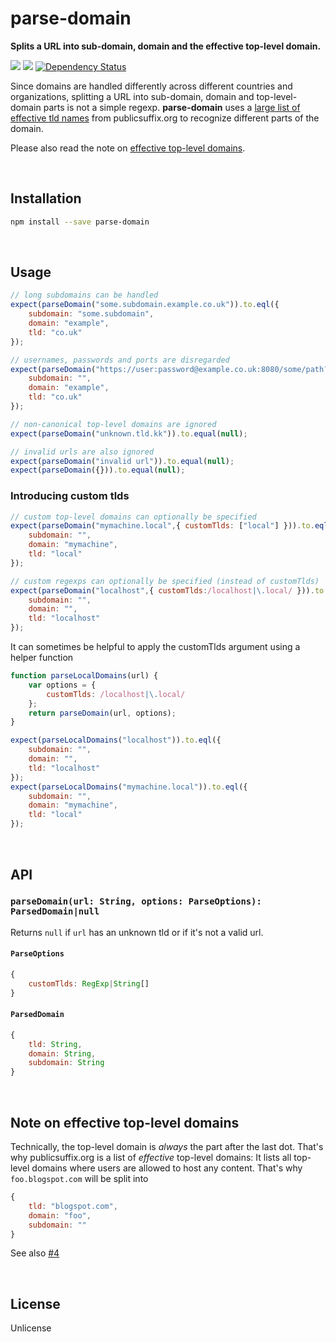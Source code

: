 parse-domain
============
**Splits a URL into sub-domain, domain and the effective top-level domain.**

[![](https://img.shields.io/npm/v/parse-domain.svg)](https://www.npmjs.com/package/parse-domain)
[![](https://img.shields.io/npm/dm/parse-domain.svg)](https://www.npmjs.com/package/parse-domain)
[![Dependency Status](https://david-dm.org/peerigon/parse-domain.svg)](https://david-dm.org/peerigon/parse-domain)

Since domains are handled differently across different countries and organizations, splitting a URL into sub-domain, domain and top-level-domain parts is not a simple regexp. **parse-domain** uses a [large list of effective tld names](http://publicsuffix.org/list/effective_tld_names.dat) from publicsuffix.org to recognize different parts of the domain.

Please also read the note on [effective top-level domains](#note-on-effective-top-level-domains).

<br />

Installation
------------------------------------------------------------------------

```sh
npm install --save parse-domain
```

<br />

Usage
------------------------------------------------------------------------

```javascript
// long subdomains can be handled
expect(parseDomain("some.subdomain.example.co.uk")).to.eql({
    subdomain: "some.subdomain",
    domain: "example",
    tld: "co.uk"
});

// usernames, passwords and ports are disregarded
expect(parseDomain("https://user:password@example.co.uk:8080/some/path?and&query#hash")).to.eql({
    subdomain: "",
    domain: "example",
    tld: "co.uk"
});

// non-canonical top-level domains are ignored
expect(parseDomain("unknown.tld.kk")).to.equal(null);

// invalid urls are also ignored
expect(parseDomain("invalid url")).to.equal(null);
expect(parseDomain({})).to.equal(null);
```

### Introducing custom tlds

```javascript
// custom top-level domains can optionally be specified
expect(parseDomain("mymachine.local",{ customTlds: ["local"] })).to.eql({
    subdomain: "",
    domain: "mymachine",
    tld: "local"
});

// custom regexps can optionally be specified (instead of customTlds)
expect(parseDomain("localhost",{ customTlds:/localhost|\.local/ })).to.eql({
    subdomain: "",
    domain: "",
    tld: "localhost"
});
```

It can sometimes be helpful to apply the customTlds argument using a helper function

```javascript
function parseLocalDomains(url) {
    var options = {
        customTlds: /localhost|\.local/
    };
    return parseDomain(url, options);
}

expect(parseLocalDomains("localhost")).to.eql({
    subdomain: "",
    domain: "",
    tld: "localhost"
});
expect(parseLocalDomains("mymachine.local")).to.eql({
    subdomain: "",
    domain: "mymachine",
    tld: "local"
});
```

<br />

API
------------------------------------------------------------------------

### `parseDomain(url: String, options: ParseOptions): ParsedDomain|null`

Returns `null` if `url` has an unknown tld or if it's not a valid url.

#### `ParseOptions`
```javascript
{
    customTlds: RegExp|String[]
}
```

#### `ParsedDomain`
```javascript
{
    tld: String,
    domain: String,
    subdomain: String
}
```

<br />

Note on effective top-level domains
------------------------------------------------------------------------

Technically, the top-level domain is *always* the part after the last dot. That's why publicsuffix.org is a list of *effective* top-level domains: It lists all top-level domains where users are allowed to host any content. That's why `foo.blogspot.com` will be split into

```javascript
{
    tld: "blogspot.com",
    domain: "foo",
    subdomain: ""
}
```

See also [#4](https://github.com/peerigon/parse-domain/issues/4)

<br />

License
------------------------------------------------------------------------

Unlicense
